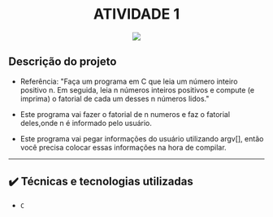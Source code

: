 


<h1 align="center"> ATIVIDADE 1 </h1>

<p align="center">
<img src="http://img.shields.io/static/v1?label=STATUS&message=CONCLUIDO&color=GREEN&style=for-the-badge"/>
</p>

## Descrição do projeto 

- Referência: "Faça um programa em C que leia um número inteiro positivo n.
 Em seguida, leia n números inteiros positivos e compute (e imprima) 
o fatorial de cada um desses n números lidos."
  
- Este programa vai fazer o fatorial de n numeros e faz o fatorial deles,onde n é informado pelo usuário.

- Este programa vai pegar informações do usuário utilizando argv[], então você precisa colocar essas informações
na hora de compilar.

----

## ✔️ Técnicas e tecnologias utilizadas

- ``C``

